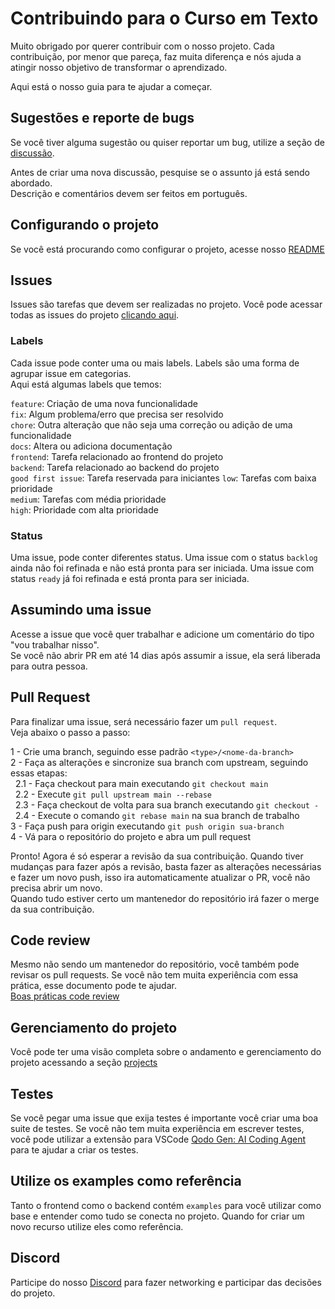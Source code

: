 # Contribuindo para o Curso em Texto

Muito obrigado por querer contribuir com o nosso projeto. Cada contribuição, por menor que pareça, faz muita diferença e nós ajuda a atingir nosso objetivo de transformar o aprendizado.

Aqui está o nosso guia para te ajudar a começar.

## Sugestões e reporte de bugs

Se você tiver alguma sugestão ou quiser reportar um bug, utilize a seção de [discussão](https://github.com/d3vlopes/curso-em-texto/discussions).

Antes de criar uma nova discussão, pesquise se o assunto já está sendo abordado.</br>
Descrição e comentários devem ser feitos em português.

## Configurando o projeto

Se você está procurando como configurar o projeto, acesse nosso [README](https://github.com/d3vlopes/curso-em-texto/blob/README.md)

## Issues

Issues são tarefas que devem ser realizadas no projeto. Você pode acessar todas as issues do projeto [clicando aqui](https://github.com/d3vlopes/curso-em-texto/issues).

### Labels

Cada issue pode conter uma ou mais labels. Labels são uma forma de agrupar issue em categorias. </br>
Aqui está algumas labels que temos:

`feature`: Criação de uma nova funcionalidade </br>
`fix`: Algum problema/erro que precisa ser resolvido </br>
`chore`: Outra alteração que não seja uma correção ou adição de uma funcionalidade </br>
`docs`: Altera ou adiciona documentação </br>
`frontend`: Tarefa relacionado ao frontend do projeto </br>
`backend`: Tarefa relacionado ao backend do projeto </br>
`good first issue`: Tarefa reservada para iniciantes
`low`: Tarefas com baixa prioridade </br>
`medium`: Tarefas com média prioridade </br>
`high`: Prioridade com alta prioridade </br>

### Status

Uma issue, pode conter diferentes status. Uma issue com o status `backlog` ainda não foi refinada e não está pronta para ser iniciada. Uma issue com status `ready` já foi refinada e está pronta para ser iniciada.

## Assumindo uma issue

Acesse a issue que você quer trabalhar e adicione um comentário do tipo "vou trabalhar nisso". </br>
Se você não abrir PR em até 14 dias após assumir a issue, ela será liberada para outra pessoa.

## Pull Request

Para finalizar uma issue, será necessário fazer um `pull request`. </br>
Veja abaixo o passo a passo:

1 - Crie uma branch, seguindo esse padrão `<type>/<nome-da-branch>` </br>
2 - Faça as alterações e sincronize sua branch com upstream, seguindo essas etapas: </br>
&nbsp; 2.1 - Faça checkout para main executando `git checkout main` </br>
&nbsp; 2.2 - Execute `git pull upstream main --rebase` </br>
&nbsp; 2.3 - Faça checkout de volta para sua branch executando `git checkout -` </br>
&nbsp; 2.4 - Execute o comando `git rebase main` na sua branch de trabalho </br>
3 - Faça push para origin executando `git push origin sua-branch` </br>
4 - Vá para o repositório do projeto e abra um pull request </br>

Pronto! Agora é só esperar a revisão da sua contribuição. Quando tiver mudanças para fazer após a revisão, basta fazer as alterações necessárias e fazer um novo push, isso ira automaticamente atualizar o PR, você não precisa abrir um novo. </br>
Quando tudo estiver certo um mantenedor do repositório irá fazer o merge da sua contribuição.

## Code review

Mesmo não sendo um mantenedor do repositório, você também pode revisar os pull requests. Se você não tem muita experiência com essa prática, esse documento pode te ajudar. </br>
[Boas práticas code review](https://goldenrod-pen-c7d.notion.site/Boas-pr-ticas-code-review-5cc604dadb9f4571b2a50ef5ba598045)

## Gerenciamento do projeto

Você pode ter uma visão completa sobre o andamento e gerenciamento do projeto acessando a seção [projects](https://github.com/users/d3vlopes/projects/13)

## Testes

Se você pegar uma issue que exija testes é importante você criar uma boa suite de testes. Se você não tem muita experiência em escrever testes, você pode utilizar a extensão para VSCode [Qodo Gen: AI Coding Agent](https://marketplace.visualstudio.com/items?itemName=Codium.codium) para te ajudar a criar os testes.

## Utilize os examples como referência

Tanto o frontend como o backend contém `examples` para você utilizar como base e entender como tudo se conecta no projeto. Quando for criar um novo recurso utilize eles como referência.

## Discord

Participe do nosso [Discord](https://discord.gg/55e3kf6DPv) para fazer networking e participar das decisões do projeto.
